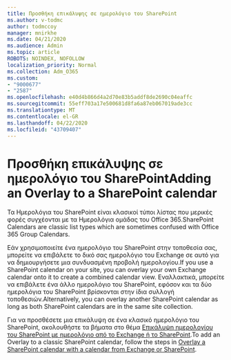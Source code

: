 ```yaml
---
title: Προσθήκη επικάλυψης σε ημερολόγιο του SharePoint
ms.author: v-todmc
author: todmccoy
manager: mnirkhe
ms.date: 04/21/2020
ms.audience: Admin
ms.topic: article
ROBOTS: NOINDEX, NOFOLLOW
localization_priority: Normal
ms.collection: Adm_O365
ms.custom:
- "9000677"
- "2587"
ms.openlocfilehash: e40d4b866d4a2d70e83b5addf8de2690c04eaffc
ms.sourcegitcommit: 55eff703a17e500681d8fa6a87eb067019ade3cc
ms.translationtype: MT
ms.contentlocale: el-GR
ms.lasthandoff: 04/22/2020
ms.locfileid: "43709407"
---
```

# <a name="adding-an-overlay-to-a-sharepoint-calendar"></a><span data-ttu-id="8559e-102">Προσθήκη επικάλυψης σε ημερολόγιο του SharePoint</span><span class="sxs-lookup"><span data-stu-id="8559e-102">Adding an Overlay to a SharePoint calendar</span></span>

<span data-ttu-id="8559e-103">Τα Ημερολόγια του SharePoint είναι κλασικοί τύποι λίστας που μερικές φορές συγχέονται με τα Ημερολόγια ομάδας του Office 365.</span><span class="sxs-lookup"><span data-stu-id="8559e-103">SharePoint Calendars are classic list types which are sometimes confused with Office 365 Group Calendars.</span></span>
 
<span data-ttu-id="8559e-104">Εάν χρησιμοποιείτε ένα ημερολόγιο του SharePoint στην τοποθεσία σας, μπορείτε να επιβάλετε το δικό σας ημερολόγιο του Exchange σε αυτό για να δημιουργήσετε μια συνδυασμένη προβολή ημερολογίου.</span><span class="sxs-lookup"><span data-stu-id="8559e-104">If you use a SharePoint calendar on your site, you can overlay your own Exchange calendar onto it to create a combined calendar view.</span></span> <span data-ttu-id="8559e-105">Εναλλακτικά, μπορείτε να επιβάλετε ένα άλλο ημερολόγιο του SharePoint, εφόσον και τα δύο ημερολόγια του SharePoint βρίσκονται στην ίδια συλλογή τοποθεσιών.</span><span class="sxs-lookup"><span data-stu-id="8559e-105">Alternatively, you can overlay another SharePoint calendar as long as both SharePoint calendars are in the same site collection.</span></span>
 
<span data-ttu-id="8559e-106">Για να προσθέσετε μια επικάλυψη σε ένα κλασικό ημερολόγιο του SharePoint, ακολουθήστε τα βήματα στο θέμα [Επικάλυψη ημερολογίου του SharePoint με ημερολόγιο από το Exchange ή το SharePoint](https://support.office.com/article/Overlay-a-SharePoint-calendar-with-a-calendar-from-Exchange-or-SharePoint-4CAEBE59-3994-4A94-9322-B31ABB8A5E9A).</span><span class="sxs-lookup"><span data-stu-id="8559e-106">To add an Overlay to a classic SharePoint calendar, follow the steps in [Overlay a SharePoint calendar with a calendar from Exchange or SharePoint](https://support.office.com/article/Overlay-a-SharePoint-calendar-with-a-calendar-from-Exchange-or-SharePoint-4CAEBE59-3994-4A94-9322-B31ABB8A5E9A).</span></span>
